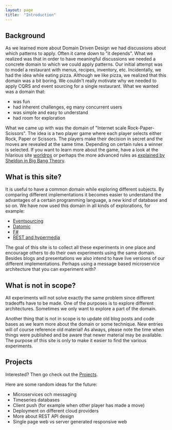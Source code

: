 ```yaml
---
layout: page
title:  "Introduction"
---
```


## Background

As we learned more about Domain Driven Design we had discussions about which patterns to apply. Often it came down to "it depends". What we realized was that in order to have meaningful discussions we needed a concrete domain to which we could apply patterns. Our initial attempt was to model a restaurant with menus, recipes, inventory, etc. Incidentally, we had the idea while eating pizza. Although we like pizza, we realized that this domain was a bit boring. We couldn't really motivate why we needed to apply CQRS and event sourcing for a single restaurant. What we wanted was a domain that:

* was fun
* had inherent challenges, eg many concurrent users
* was simple and easy to understand
* had room for exploration

What we came up with was the domain of "Internet scale Rock-Paper-Scissors". The idea is a two player game where each player selects either Rock, Paper or Scissors. The players make their decision in secret and the moves are revealed at the same time. Depending on certain rules a winner is selected. If you want to learn more about the game, have a look at the hilarious site [worldrps](http://www.worldrps.com/game-basics) or perhaps the more advanced rules as [explained by Sheldon in Big Bang Theory](https://www.youtube.com/watch?v=fqlDc2VICZ0&t=0m21s).

## What is this site?

It is useful to have a common domain while exploring different subjects. By comparing different implementations it becomes easier to understand the advantages of a certain programming language, a new kind of database and so on. We have now used this domain in all kinds of explorations, for example:

* [Eventsourcing](http://www.jayway.com/2013/03/08/aggregates-event-sourcing-distilled/)
* [Datomic](http://www.jayway.com/2013/08/20/commands-and-aggregates-in-datomic/)
* [F#](http://www.jayway.com/2014/10/16/exploring-f-through-modeling-4/)
* [REST and hypermedia](http://vimeo.com/99524301)

The goal of this site is to collect all these experiments in one place and encourage others to do their own experiments using the same domain. Besides blogs and presentations we also intend to have live versions of our different implementations. Perhaps using a message based microservice architecture that you can experiment with? 

## What is not in scope?

All experiments will not solve exactly the same problem since different tradeoffs have to be made. One of the purposes is to explore different architectures. Sometimes we only want to explore a part of the domain.

Another thing that is not in scope is to update old blog posts and code bases as we learn more about the domain or some technique. New entries will of course reference old material! As always, please note the time when things were published and be aware that newer material may be available. The purpose of this site is only to make it easier to find the various experiments.

## Projects

Interested? Then go check out the [Projects](../projects/).

Here are some random ideas for the future:

* Microservices och messaging
* Timeseries databases
* Client push (for example when other player has made a move)
* Deployment on different cloud providers
* More about REST API design
* Single page web vs server generated responsive web
